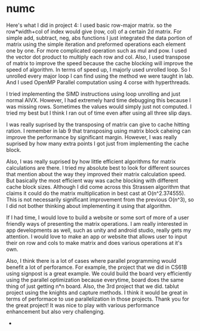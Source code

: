 # numc

Here's what I did in project 4:
I used basic row-major matrix. so the row*width+col of index would give (row, col) of a certain 2d matrix. For simple add, subtract, neg, abs functions I just integrated the data portion of matrix using the simple iteration and preformed operations each element one by one. For more complicated operation such as mul and pow. I used the vector dot product to multiply each row and col. Also, I used transpose of matrix to improve the speed because the cache blocking will improve the speed of algorithm. In terms of speed up, I majorly used unrolled loop. So I unrolled every major loop I can find using the method we were taught in lab. And I used OpenMP Parallel computation using 4 corse with hyperthreads.

I tried implementing the SIMD instructions using loop unrolling and just normal AIVX. However, I had extremely hard time debugging this because I was missing rows. Sometimes the values would simply just not computed. I tried my best but I think I ran out of time even after using all three slip days.

I was really suprised by the transposing of matrix can give to cache hitting ration. I remember in lab 9 that transposing using matrix block caheing can improve the performance by significant margin. However, I was really suprised by how many extra points I got just from implementing the cache block.  

Also, I was really suprised by how little efficient algorithms for matrix calculations are there. I tried my absolute best to look for different sources that mention about the way they improved their matrix calculation speed. But basically the most efficient way was cache blocking with different cache block sizes. Although I did come across this Strassen algorithm that claims it could do the matrix multiplication in best cast at O(n^2.374555). This is not necessarily significant improvement from the previous O(n^3), so I did not bother thinking about implementing it using that algorithm.

If I had time, I would love to build a website or some sort of more of a user friendly ways of presenting the matrix operations. I am really interested in app developments as well, such as unity and android studio, really gets my attention. I would love to make an app or website that allows user to input their on row and cols to make matrix and does various operations at it's own.

Also, I think there is a lot of cases where parallel programming would benefit a lot of perforamce. For example, the project that we did in CS61B using signpost is a great example. We could build the board very efficiently using the parallel optimization because everytime, board does the same thing of just getting n*n board. Also, the 3rd project that we did. tablut project using the knights and capture methods. I think it would be great in terms of performace to use parallelization in those projects. Thank you for the great project! It was nice to play with various performance enhancement but also very challenging.


-
